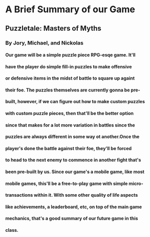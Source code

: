 # A Brief Summary of our Game

## Puzzletale: Masters of Myths

### By Jory, Michael, and Nickolas

#### Our game will be a simple puzzle piece RPG-esqe game. It'll
#### have the player do simple fill-in puzzles to make offensive
#### or defensive items in the midst of battle to square up againt
#### their foe. The puzzles themselves are currently gonna be pre-
#### built, however, if we can figure out how to make custom puzzles
#### with custom puzzle pieces, then that'll be the better option
#### since that makes for a lot more variation in battles since the
#### puzzles are always different in some way ot another.Once the 
#### player's done the battle against their foe, they'll be forced
#### to head to the next enemy to commence in another fight that's
#### been pre-built by us. Since our game's a mobile game, like most 
#### mobile games, this'll be a free-to-play game with simple micro-
#### transactions within it. With some other quality of life aspects
#### like achievements, a leaderboard, etc, on top of the main game
#### mechanics, that's a good summary of our future game in this 
#### class.
